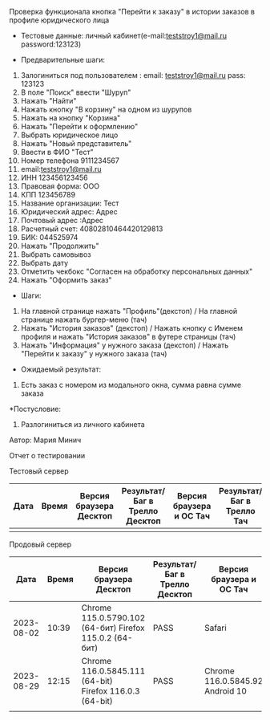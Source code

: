Проверка функционала кнопка "Перейти к заказу" в истории заказов в профиле юридического лица

* Тестовые данные:
личный кабинет(e-mail:teststroy1@mail.ru password:123123)

* Предварительные шаги:
1. Залогиниться под пользователем : 
email: teststroy1@mail.ru
pass: 123123
2. В поле "Поиск" ввести "Шуруп"
3. Нажать "Найти"
4. Нажать кнопку "В корзину" на одном из шурупов
5. Нажать на кнопку "Корзина"
6. Нажать "Перейти к оформлению"
7. Выбрать юридическое лицо
8. Нажать "Новый представитель"
9. Ввести в ФИО "Тест"
10. Номер телефона 9111234567
11. email:teststroy1@mail.ru
12. ИНН 123456123456
13. Правовая форма: ООО
14. КПП 123456789
15. Название организации: Тест
16. Юридический адрес: Адрес
17. Почтовый адрес :Адрес
18. Расчетный счет: 40802810464420129813
19. БИК: 044525974
20. Нажать "Продолжить"
21. Выбрать самовывоз
22. Выбрать дату
23. Отметить чекбокс "Согласен на обработку персональных данных"
24. Нажать "Оформить заказ"

* Шаги:
1. На главной странице нажать "Профиль"(декстоп) / На главной странице нажать бургер-меню (тач)
2. Нажать "История заказов" (декстоп) / Нажать кнопку с Именем профиля и нажать "История заказов" в футере страницы (тач)
3. Нажать "Информация" у нужного заказа (декстоп) / Нажать "Перейти к заказу" у нужного заказа (тач)

* Ожидаемый результат:
1. Есть заказ с номером из модального окна, сумма равна сумме заказа

*Постусловие:
1. Разлогиниться из личного кабинета

Автор: Мария Минич

Отчет о тестировании

Тестовый сервер

| Дата | Время | Версия браузера Десктоп | Результат/Баг в Трелло Десктоп | Версия браузера и ОС Тач | Результат/Баг в Трелло Тач | Дата релиза | QA  |
| --- | --- | --- | --- | --- | --- | --- | --- |
|  |  |  |  |  |  |  |  |

Продовый сервер

| Дата | Время | Версия браузера Десктоп | Результат/Баг в Трелло Десктоп | Версия браузера и ОС Тач | Результат/Баг в Трелло Тач | Дата релиза | QA  |
| --- | --- | --- | --- | --- | --- | --- | --- |
| 2023-08-02 | 10:39 | Chrome 115.0.5790.102 (64-бит) Firefox 115.0.2 (64-бит)|  PASS |Safari   |PASS | 16.06.23 | Мария |
| 2023-08-29 | 12:15 | Chrome 116.0.5845.111 (64-bit) Firefox 116.0.3 (64-bit) |  PASS |Chrome 116.0.5845.92 Android 10  |PASS  | 27.08.23 | Татьяна |
|  |  |  |  |  |  |  |  |
